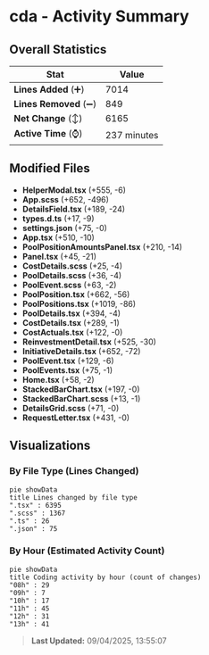 # cda - Activity Summary 

## Overall Statistics

| Stat                   | Value                                                             |
| ---------------------- | ----------------------------------------------------------------- |
| **Lines Added** (➕)   | 7014                                          |
| **Lines Removed** (➖) | 849                                        |
| **Net Change** (↕)    | 6165                |
| **Active Time** (⌚)   | 237 minutes |


## Modified Files
- **HelperModal.tsx** (+555, -6)
- **App.scss** (+652, -496)
- **DetailsField.tsx** (+189, -24)
- **types.d.ts** (+17, -9)
- **settings.json** (+75, -0)
- **App.tsx** (+510, -10)
- **PoolPositionAmountsPanel.tsx** (+210, -14)
- **Panel.tsx** (+45, -21)
- **CostDetails.scss** (+25, -4)
- **PoolDetails.scss** (+36, -4)
- **PoolEvent.scss** (+63, -2)
- **PoolPosition.tsx** (+662, -56)
- **PoolPositions.tsx** (+1019, -86)
- **PoolDetails.tsx** (+394, -4)
- **CostDetails.tsx** (+289, -1)
- **CostActuals.tsx** (+122, -0)
- **ReinvestmentDetail.tsx** (+525, -30)
- **InitiativeDetails.tsx** (+652, -72)
- **PoolEvent.tsx** (+129, -6)
- **PoolEvents.tsx** (+75, -1)
- **Home.tsx** (+58, -2)
- **StackedBarChart.tsx** (+197, -0)
- **StackedBarChart.scss** (+13, -1)
- **DetailsGrid.scss** (+71, -0)
- **RequestLetter.tsx** (+431, -0)

## Visualizations

### By File Type (Lines Changed)

```mermaid
pie showData
title Lines changed by file type
".tsx" : 6395
".scss" : 1367
".ts" : 26
".json" : 75
```

### By Hour (Estimated Activity Count)

```mermaid
pie showData
title Coding activity by hour (count of changes)
"08h" : 29
"09h" : 7
"10h" : 17
"11h" : 45
"12h" : 31
"13h" : 41
```


> **Last Updated:** 09/04/2025, 13:55:07